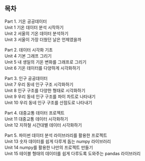 ## 목차  
Part 1. 기온 공공데이터    
Unit 1 기온 데이터 분석 시작하기   
Unit 2 서울의 기온 데이터 분석하기  
Unit 3 서울이 가장 더웠던 날은 언제였을까  

Part 2. 데이터 시각화 기초  
Unit 4 기본 그래프 그리기  
Unit 5 내 생일의 기온 변화를 그래프로 그리기  
Unit 6 기온 데이터를 다양하게 시각화하기  

Part 3. 인구 공공데이터  
Unit 7 우리 동네 인구 구조 시각화하기  
Unit 8 인구 구조를 다양한 형태로 시각화하기  
Unit 9 우리 동네 인구 구조를 파이 차트로 나타내기  
Unit 10 우리 동네 인구 구조를 산점도로 나타내기  

Part 4. 대중교통 데이터 프로젝트  
Unit 11 대중교통 데이터 시각화하기  
Unit 12 지하철 시간대별 데이터 시각화하기  

Part 5. 파이썬 데이터 분석 라이브러리를 활용한 프로젝트     
Unit 13 숫자 데이터를 쉽게 다루게 돕는 numpy 라이브러리  
Unit 14 numpy를 활용한 나만의 프로젝트 만들기  
Unit 15 테이블 형태의 데이터를 쉽게 다루도록 도와주는 pandas 라이브러리  
